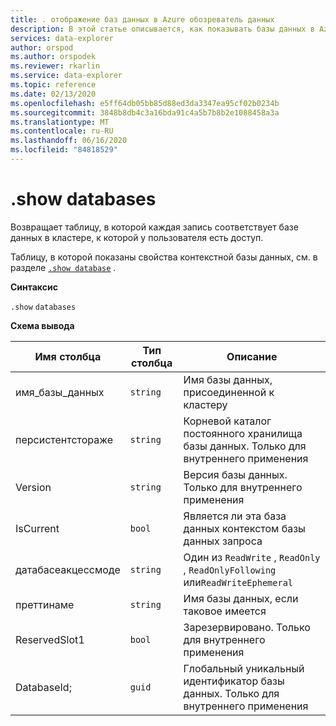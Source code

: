 ```yaml
---
title: . отображение баз данных в Azure обозреватель данных
description: В этой статье описывается, как показывать базы данных в Azure обозреватель данных.
services: data-explorer
author: orspod
ms.author: orspodek
ms.reviewer: rkarlin
ms.service: data-explorer
ms.topic: reference
ms.date: 02/13/2020
ms.openlocfilehash: e5ff64db05bb85d88ed3da3347ea95cf02b0234b
ms.sourcegitcommit: 3848b8db4c3a16bda91c4a5b7b8b2e1088458a3a
ms.translationtype: MT
ms.contentlocale: ru-RU
ms.lasthandoff: 06/16/2020
ms.locfileid: "84818529"
---
```

# <a name="show-databases"></a>.show databases

Возвращает таблицу, в которой каждая запись соответствует базе данных в кластере, к которой у пользователя есть доступ.

Таблицу, в которой показаны свойства контекстной базы данных, см. в разделе [`.show database`](show-database.md) .

**Синтаксис**

`.show` `databases`

**Схема вывода**

|Имя столбца       |Тип столбца|Описание                                                                  |
|------------------|-----------|-----------------------------------------------------------------------------|
|имя_базы_данных      |`string`   |Имя базы данных, присоединенной к кластеру                    |
|персистентстораже |`string`   |Корневой каталог постоянного хранилища базы данных. Только для внутреннего применения          |
|Version           |`string`   |Версия базы данных. Только для внутреннего применения                       |
|IsCurrent         |`bool`     |Является ли эта база данных контекстом базы данных запроса                    |
|датабасеакцессмоде|`string`   |Один из `ReadWrite` , `ReadOnly` , `ReadOnlyFollowing` или`ReadWriteEphemeral`    |
|преттинаме        |`string`   |Имя базы данных, если таковое имеется                        |
|ReservedSlot1     |`bool`     |Зарезервировано. Только для внутреннего применения              |
|DatabaseId;        |`guid`     |Глобальный уникальный идентификатор базы данных. Только для внутреннего применения          |

